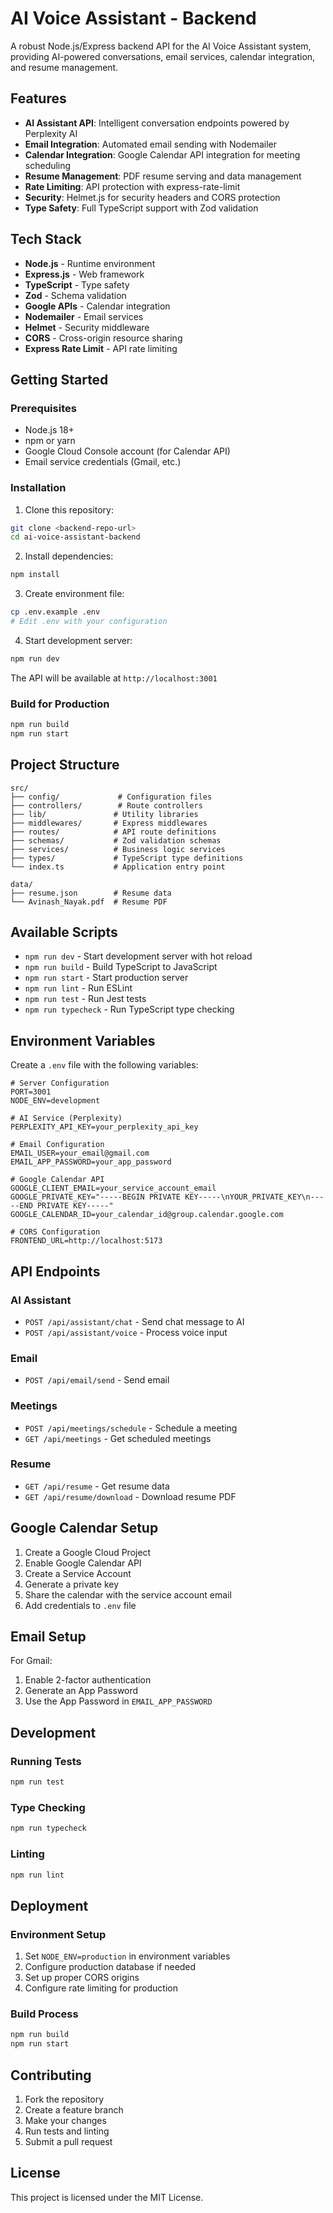 # AI Voice Assistant - Backend

A robust Node.js/Express backend API for the AI Voice Assistant system, providing AI-powered conversations, email services, calendar integration, and resume management.

## Features

- **AI Assistant API**: Intelligent conversation endpoints powered by Perplexity AI
- **Email Integration**: Automated email sending with Nodemailer
- **Calendar Integration**: Google Calendar API integration for meeting scheduling
- **Resume Management**: PDF resume serving and data management
- **Rate Limiting**: API protection with express-rate-limit
- **Security**: Helmet.js for security headers and CORS protection
- **Type Safety**: Full TypeScript support with Zod validation

## Tech Stack

- **Node.js** - Runtime environment
- **Express.js** - Web framework
- **TypeScript** - Type safety
- **Zod** - Schema validation
- **Google APIs** - Calendar integration
- **Nodemailer** - Email services
- **Helmet** - Security middleware
- **CORS** - Cross-origin resource sharing
- **Express Rate Limit** - API rate limiting

## Getting Started

### Prerequisites

- Node.js 18+
- npm or yarn
- Google Cloud Console account (for Calendar API)
- Email service credentials (Gmail, etc.)

### Installation

1. Clone this repository:
```bash
git clone <backend-repo-url>
cd ai-voice-assistant-backend
```

2. Install dependencies:
```bash
npm install
```

3. Create environment file:
```bash
cp .env.example .env
# Edit .env with your configuration
```

4. Start development server:
```bash
npm run dev
```

The API will be available at `http://localhost:3001`

### Build for Production

```bash
npm run build
npm run start
```

## Project Structure

```
src/
├── config/             # Configuration files
├── controllers/        # Route controllers
├── lib/               # Utility libraries
├── middlewares/       # Express middlewares
├── routes/            # API route definitions
├── schemas/           # Zod validation schemas
├── services/          # Business logic services
├── types/             # TypeScript type definitions
└── index.ts           # Application entry point

data/
├── resume.json        # Resume data
└── Avinash_Nayak.pdf  # Resume PDF
```

## Available Scripts

- `npm run dev` - Start development server with hot reload
- `npm run build` - Build TypeScript to JavaScript
- `npm run start` - Start production server
- `npm run lint` - Run ESLint
- `npm run test` - Run Jest tests
- `npm run typecheck` - Run TypeScript type checking

## Environment Variables

Create a `.env` file with the following variables:

```env
# Server Configuration
PORT=3001
NODE_ENV=development

# AI Service (Perplexity)
PERPLEXITY_API_KEY=your_perplexity_api_key

# Email Configuration
EMAIL_USER=your_email@gmail.com
EMAIL_APP_PASSWORD=your_app_password

# Google Calendar API
GOOGLE_CLIENT_EMAIL=your_service_account_email
GOOGLE_PRIVATE_KEY="-----BEGIN PRIVATE KEY-----\nYOUR_PRIVATE_KEY\n-----END PRIVATE KEY-----"
GOOGLE_CALENDAR_ID=your_calendar_id@group.calendar.google.com

# CORS Configuration
FRONTEND_URL=http://localhost:5173
```

## API Endpoints

### AI Assistant
- `POST /api/assistant/chat` - Send chat message to AI
- `POST /api/assistant/voice` - Process voice input

### Email
- `POST /api/email/send` - Send email

### Meetings
- `POST /api/meetings/schedule` - Schedule a meeting
- `GET /api/meetings` - Get scheduled meetings

### Resume
- `GET /api/resume` - Get resume data
- `GET /api/resume/download` - Download resume PDF

## Google Calendar Setup

1. Create a Google Cloud Project
2. Enable Google Calendar API
3. Create a Service Account
4. Generate a private key
5. Share the calendar with the service account email
6. Add credentials to `.env` file

## Email Setup

For Gmail:
1. Enable 2-factor authentication
2. Generate an App Password
3. Use the App Password in `EMAIL_APP_PASSWORD`

## Development

### Running Tests

```bash
npm run test
```

### Type Checking

```bash
npm run typecheck
```

### Linting

```bash
npm run lint
```

## Deployment

### Environment Setup

1. Set `NODE_ENV=production` in environment variables
2. Configure production database if needed
3. Set up proper CORS origins
4. Configure rate limiting for production

### Build Process

```bash
npm run build
npm run start
```

## Contributing

1. Fork the repository
2. Create a feature branch
3. Make your changes
4. Run tests and linting
5. Submit a pull request

## License

This project is licensed under the MIT License.

